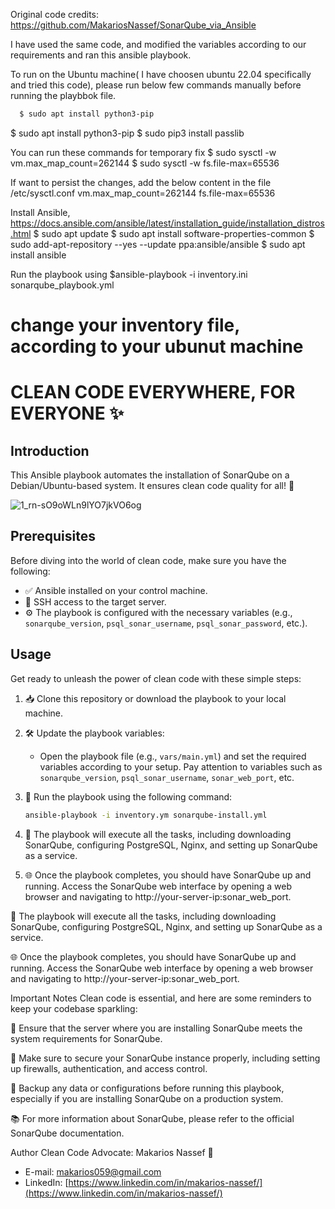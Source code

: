 Original code credits: https://github.com/MakariosNassef/SonarQube_via_Ansible

I have used the same code, and modified the variables according to our requirements and ran this ansible playbook.

To run on the Ubuntu machine( I have choosen ubuntu 22.04 specifically and tried this code), please run below few commands manually before running the playbbok file.
 ```bash
   $ sudo apt install python3-pip
 ```
$ sudo apt install python3-pip
$ sudo pip3 install passlib

You can run these commands for temporary fix
$ sudo sysctl -w vm.max_map_count=262144
$ sudo sysctl -w fs.file-max=65536

If want to persist the changes, add the below content in the file /etc/sysctl.conf
vm.max_map_count=262144
fs.file-max=65536

Install Ansible, https://docs.ansible.com/ansible/latest/installation_guide/installation_distros.html
$ sudo apt update
$ sudo apt install software-properties-common
$ sudo add-apt-repository --yes --update ppa:ansible/ansible
$ sudo apt install ansible

Run the playbook using $ansible-playbook -i inventory.ini sonarqube_playbook.yml
# change your inventory file, according to your ubunut machine

# CLEAN CODE EVERYWHERE, FOR EVERYONE ✨

## Introduction
This Ansible playbook automates the installation of SonarQube on a Debian/Ubuntu-based system. It ensures clean code quality for all! 🧹

![1_rn-sO9oWLn9lYO7jkVO6og](https://github.com/MakariosNassef/SonarQube_via_Ansible/assets/28235504/444c376f-7791-4f32-91fd-cf246254ca91)


## Prerequisites
Before diving into the world of clean code, make sure you have the following:

- ✅ Ansible installed on your control machine.
- 🚀 SSH access to the target server.
- ⚙️ The playbook is configured with the necessary variables (e.g., `sonarqube_version`, `psql_sonar_username`, `psql_sonar_password`, etc.).

## Usage
Get ready to unleash the power of clean code with these simple steps:

1. 📥 Clone this repository or download the playbook to your local machine.

2. 🛠️ Update the playbook variables:
   - Open the playbook file (e.g., `vars/main.yml`) and set the required variables according to your setup. Pay attention to variables such as `sonarqube_version`, `psql_sonar_username`, `sonar_web_port`, etc.

3. 🚀 Run the playbook using the following command:

   ```bash
   ansible-playbook -i inventory.ym sonarqube-install.yml
   ```


1. 🎉 The playbook will execute all the tasks, including downloading SonarQube, configuring PostgreSQL, Nginx, and setting up SonarQube as a service.

2. 🌐 Once the playbook completes, you should have SonarQube up and running. Access the SonarQube web interface by opening a web browser and navigating to http://your-server-ip:sonar_web_port.


🎉 The playbook will execute all the tasks, including downloading SonarQube, configuring PostgreSQL, Nginx, and setting up SonarQube as a service.

🌐 Once the playbook completes, you should have SonarQube up and running. Access the SonarQube web interface by opening a web browser and navigating to http://your-server-ip:sonar_web_port.

Important Notes
Clean code is essential, and here are some reminders to keep your codebase sparkling:

🧽 Ensure that the server where you are installing SonarQube meets the system requirements for SonarQube.

🔐 Make sure to secure your SonarQube instance properly, including setting up firewalls, authentication, and access control.

💾 Backup any data or configurations before running this playbook, especially if you are installing SonarQube on a production system.

📚 For more information about SonarQube, please refer to the official SonarQube documentation.

Author
Clean Code Advocate: Makarios Nassef 🧼 

- E-mail: [makarios059@gmail.com](mailto:makarios059@gmail.com)
- LinkedIn: [https://www.linkedin.com/in/makarios-nassef/](https://www.linkedin.com/in/makarios-nassef/)
